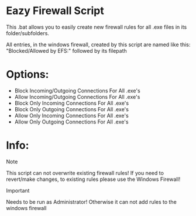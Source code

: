 

# Eazy Firewall Script

This .bat allows you to easily create new firewall rules
for all .exe files in its folder/subfolders.

All entries, in the windows firewall, created by this script are named like this:
"Blocked/Allowed by EFS:" followed by its filepath

# Options:
- Block Incoming/Outgoing Connections For All .exe's
- Allow Incoming/Outgoing Connections For All .exe's
- Block Only Incoming Connections For All .exe's
- Block Only Outgoing Connections For All .exe's
- Allow Only Incoming Connections For All .exe's
- Allow Only Outgoing Connections For All .exe's


# Info:
> [!NOTE]
> This script can not overwrite existing firewall rules!
> If you need to revert/make changes, to existing rules
> please use the Windows Firewall!

> [!IMPORTANT]
> Needs to be run as Administrator! Otherwise it can not add rules to the windows firewall
